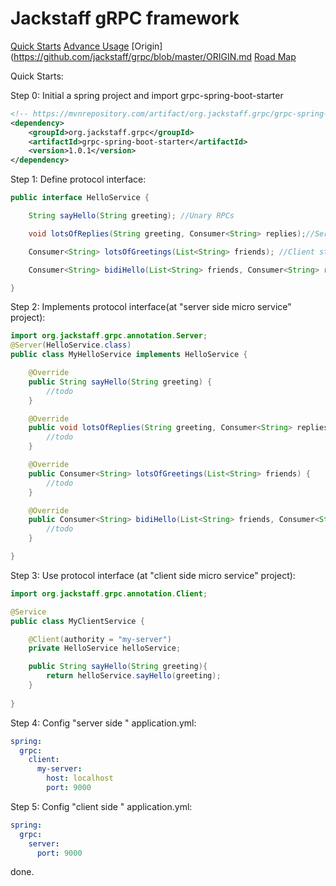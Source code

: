 Jackstaff gRPC framework
====

[Quick Starts](https://github.com/jackstaff/grpc/blob/master/START.md)  [Advance Usage](https://github.com/jackstaff/grpc/blob/master/ADVANCE.md)  [Origin](https://github.com/jackstaff/grpc/blob/master/ORIGIN.md  [Road Map](https://github.com/jackstaff/grpc/blob/master/V2.md) 

Quick Starts: 

Step 0: Initial a spring project  and import grpc-spring-boot-starter
```xml
<!-- https://mvnrepository.com/artifact/org.jackstaff.grpc/grpc-spring-boot-starter -->
<dependency>
    <groupId>org.jackstaff.grpc</groupId>
    <artifactId>grpc-spring-boot-starter</artifactId>
    <version>1.0.1</version>
</dependency>

```
Step 1: Define protocol interface:
```java
public interface HelloService {

    String sayHello(String greeting); //Unary RPCs

    void lotsOfReplies(String greeting, Consumer<String> replies);//Server streaming RPCs

    Consumer<String> lotsOfGreetings(List<String> friends); //Client streaming RPCs

    Consumer<String> bidiHello(List<String> friends, Consumer<String> replies); //Bidirectional streaming RPCs

}
```

Step 2: Implements protocol interface(at "server side micro service" project):
```java
import org.jackstaff.grpc.annotation.Server;
@Server(HelloService.class)
public class MyHelloService implements HelloService {

    @Override
    public String sayHello(String greeting) {
        //todo
    }

    @Override
    public void lotsOfReplies(String greeting, Consumer<String> replies) {
        //todo
    }

    @Override
    public Consumer<String> lotsOfGreetings(List<String> friends) {
        //todo
    }

    @Override
    public Consumer<String> bidiHello(List<String> friends, Consumer<String> replies) {
        //todo
    }

}
```

Step 3: Use protocol interface (at "client side micro service" project):
```java
import org.jackstaff.grpc.annotation.Client;

@Service
public class MyClientService {

    @Client(authority = "my-server") 
    private HelloService helloService;

    public String sayHello(String greeting){
        return helloService.sayHello(greeting);
    }
    
}
```

Step 4: Config "server side " application.yml:
```yml
spring:
  grpc:
    client:
      my-server:
        host: localhost
        port: 9000
```


Step 5: Config "client side " application.yml:
```yml
spring:
  grpc:
    server:
      port: 9000
```

done.
